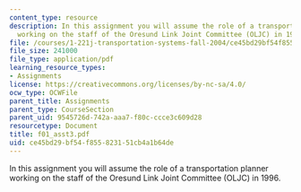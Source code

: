 ```yaml
---
content_type: resource
description: In this assignment you will assume the role of a transportation planner
  working on the staff of the Oresund Link Joint Committee (OLJC) in 1996.
file: /courses/1-221j-transportation-systems-fall-2004/ce45bd29bf54f855823151cb4a1b64de_f01_asst3.pdf
file_size: 241000
file_type: application/pdf
learning_resource_types:
- Assignments
license: https://creativecommons.org/licenses/by-nc-sa/4.0/
ocw_type: OCWFile
parent_title: Assignments
parent_type: CourseSection
parent_uid: 9545726d-742a-aaa7-f80c-ccce3c609d28
resourcetype: Document
title: f01_asst3.pdf
uid: ce45bd29-bf54-f855-8231-51cb4a1b64de
---
```

In this assignment you will assume the role of a transportation planner working on the staff of the Oresund Link Joint Committee (OLJC) in 1996.